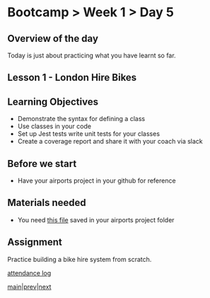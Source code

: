 # Bootcamp > Week 1 > Day 5

## Overview of the day

Today is just about practicing what you have learnt so far.

## Lesson 1 - London Hire Bikes

## Learning Objectives

* Demonstrate the syntax for defining a class
* Use classes in your code
* Set up Jest tests write unit tests for your classes
* Create a coverage report and share it with your coach via slack

## Before we start

* Have your airports project in your github for reference

## Materials needed

* You need [this file](https://github.com/mwgg/Airports/blob/master/airports.json) saved in your airports project folder

## Assignment

Practice building a bike hire system from scratch.

[attendance log](https://applied.whitehat.org.uk/mod/questionnaire/complete.php?id=6702)

[main](/swe)|[prev](/swe/bootcamp/wk1/day4.html)|[next](/swe/bootcamp/wk2/day1.html)


